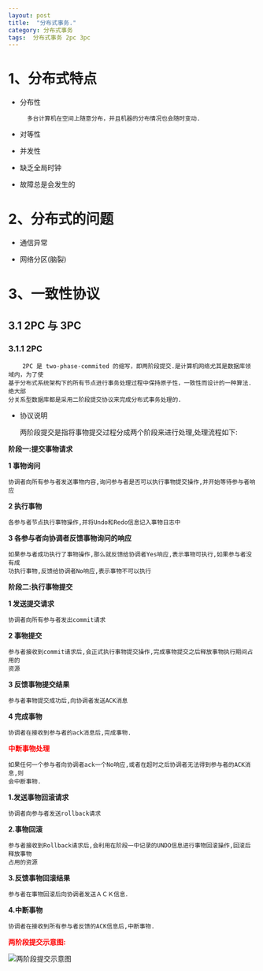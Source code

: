 ```yaml
---
layout: post
title:  "分布式事务."
category: 分布式事务
tags:  分布式事务 2pc 3pc
---
```


# 1、分布式特点


+ 分布性
	
		多台计算机在空间上随意分布，并且机器的分布情况也会随时变动.

+ 对等性


+ 并发性


+ 缺乏全局时钟


+ 故障总是会发生的


# 2、分布式的问题

+ 通信异常


+ 网络分区(脑裂)


# 3、一致性协议

## 3.1 2PC 与 3PC



### 3.1.1 2PC

		2PC 是 two-phase-commited 的缩写，即两阶段提交.是计算机网络尤其是数据库领域内，为了使
	基于分布式系统架构下的所有节点进行事务处理过程中保持原子性，一致性而设计的一种算法.绝大部
	分关系型数据库都是采用二阶段提交协议来完成分布式事务处理的.

+ 协议说明

	两阶段提交是指将事物提交过程分成两个阶段来进行处理,处理流程如下:


**阶段一:提交事物请求**
	
**1 事物询问**

	协调者向所有参与者发送事物内容,询问参与者是否可以执行事物提交操作,并开始等待参与者响应

**2 执行事物**

		
	各参与者节点执行事物操作,并将Undo和Redo信息记入事物日志中

**3 各参与者向协调者反馈事物询问的响应**

	如果参与者成功执行了事物操作,那么就反馈给协调者Yes响应,表示事物可执行,如果参与者没有成
	功执行事物,反馈给协调者No响应,表示事物不可以执行

**阶段二:执行事物提交**

**1 发送提交请求**

	协调者向所有参与者发出commit请求

**2 事物提交**

	参与者接收到commit请求后,会正式执行事物提交操作,完成事物提交之后释放事物执行期间占用的
	资源

**3 反馈事物提交结果**

	参与者事物提交成功后,向协调者发送ACK消息

**4 完成事物**

	协调者在接收到参与者的ack消息后,完成事物.

<font color="red">**中断事物处理**</font>

	如果任何一个参与者向协调者ack一个No响应,或者在超时之后协调者无法得到参与者的ACK消息,则
	会中断事物.

**1.发送事物回滚请求**

	协调者向参与者发送rollback请求

**2.事物回滚**

	参与者接收到Rollback请求后,会利用在阶段一中记录的UNDO信息进行事物回滚操作,回滚后释放事物
	占用的资源

**3.反馈事物回滚结果**

	参与者在事物回滚后向协调者发送ＡＣＫ信息．

**4.中断事物**

	协调者在接收到所有参与者反馈的ACK信息后,中断事物.

<font color="red">**两阶段提交示意图:**</font>

![两阶段提交示意图](https://ywendy.github.io/img/两阶段提交示意图.jpg)





